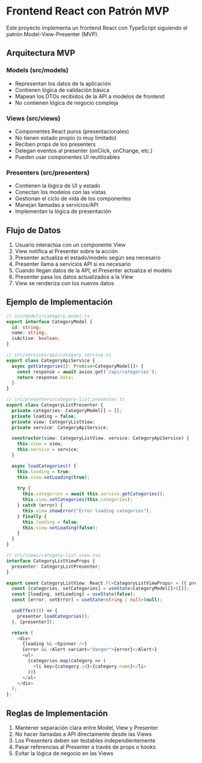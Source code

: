# Frontend React con Patrón MVP

Este proyecto implementa un frontend React con TypeScript siguiendo el patrón Model-View-Presenter (MVP).

## Arquitectura MVP

### Models (src/models)
- Representan los datos de la aplicación
- Contienen lógica de validación básica
- Mapean los DTOs recibidos de la API a modelos de frontend
- No contienen lógica de negocio compleja

### Views (src/views)
- Componentes React puros (presentacionales)
- No tienen estado propio (o muy limitado)
- Reciben props de los presenters
- Delegan eventos al presenter (onClick, onChange, etc.)
- Pueden usar componentes UI reutilizables

### Presenters (src/presenters)
- Contienen la lógica de UI y estado
- Conectan los modelos con las vistas
- Gestionan el ciclo de vida de los componentes
- Manejan llamadas a servicios/API
- Implementan la lógica de presentación

## Flujo de Datos

1. Usuario interactúa con un componente View
2. View notifica al Presenter sobre la acción
3. Presenter actualiza el estado/modelo según sea necesario
4. Presenter llama a servicios API si es necesario
5. Cuando llegan datos de la API, el Presenter actualiza el modelo
6. Presenter pasa los datos actualizados a la View
7. View se renderiza con los nuevos datos

## Ejemplo de Implementación

```typescript
// src/models/category.model.ts
export interface CategoryModel {
  id: string;
  name: string;
  isActive: boolean;
}

// src/services/api/category.service.ts
export class CategoryApiService {
  async getCategories(): Promise<CategoryModel[]> {
    const response = await axios.get('/api/categories');
    return response.data;
  }
}

// src/presenters/category-list.presenter.ts
export class CategoryListPresenter {
  private categories: CategoryModel[] = [];
  private loading = false;
  private view: CategoryListView;
  private service: CategoryApiService;

  constructor(view: CategoryListView, service: CategoryApiService) {
    this.view = view;
    this.service = service;
  }

  async loadCategories() {
    this.loading = true;
    this.view.setLoading(true);
    
    try {
      this.categories = await this.service.getCategories();
      this.view.setCategories(this.categories);
    } catch (error) {
      this.view.showError("Error loading categories");
    } finally {
      this.loading = false;
      this.view.setLoading(false);
    }
  }
}

// src/views/category-list.view.tsx
interface CategoryListViewProps {
  presenter: CategoryListPresenter;
}

export const CategoryListView: React.FC<CategoryListViewProps> = ({ presenter }) => {
  const [categories, setCategories] = useState<CategoryModel[]>([]);
  const [loading, setLoading] = useState(false);
  const [error, setError] = useState<string | null>(null);

  useEffect(() => {
    presenter.loadCategories();
  }, [presenter]);

  return (
    <div>
      {loading && <Spinner />}
      {error && <Alert variant="danger">{error}</Alert>}
      <ul>
        {categories.map(category => (
          <li key={category.id}>{category.name}</li>
        ))}
      </ul>
    </div>
  );
};
```

## Reglas de Implementación

1. Mantener separación clara entre Model, View y Presenter
2. No hacer llamadas a API directamente desde las Views
3. Los Presenters deben ser testables independientemente
4. Pasar referencias al Presenter a través de props o hooks
5. Evitar la lógica de negocio en las Views 